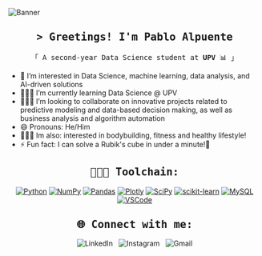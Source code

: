![Banner](https://github.com/user-attachments/assets/1c9b6c13-7eee-4c25-ae3c-62144435c290)
<h2 align="center">
    <samp>&gt; Greetings! I'm 
        <b><a target="_blank">Pablo Alpuente</a></b>
    </samp>
</h2>
<p align="center">
  <samp>
    「 A second-year Data Science student at <b>UPV</b> 📊 」
  </samp>
</p>


<ul>
  <li>👀 I’m interested in Data Science, machine learning, data analysis, and AI-driven solutions</li>
  <li>👨🏼‍🎓 I’m currently learning Data Science @ UPV </li>
  <li>👨🏽‍💻 I’m looking to collaborate on innovative projects related to predictive modeling and data-based decision making, as well as business analysis and algorithm automation</li>
  <li>😄 Pronouns: He/Him</li>
  <li>🏋🏽‍♂️ Im also: interested in bodybuilding, fitness and healthy lifestyle!</li>
  <li>⚡ Fun fact: I can solve a Rubik's cube in under a minute!🧠</li>
</ul>

<h2 align="center">
    <samp>👨🏽‍💻 Toolchain:</samp>
</h2>

<div align="center">
  <a href="#"><img src="https://img.shields.io/badge/python-3670A0?style=for-the-badge&logo=python&logoColor=ffdd54" alt="Python"></a>
  <a href="#"><img src="https://img.shields.io/badge/numpy-%23013243.svg?style=for-the-badge&logo=numpy&logoColor=white" alt="NumPy"></a>
  <a href="#"><img src="https://img.shields.io/badge/pandas-%23150458.svg?style=for-the-badge&logo=pandas&logoColor=white" alt="Pandas"></a>
  <a href="#"><img src="https://img.shields.io/badge/Plotly-%233F4F75.svg?style=for-the-badge&logo=plotly&logoColor=white" alt="Plotly"></a>
  <a href="#"><img src="https://img.shields.io/badge/SciPy-%230C55A5.svg?style=for-the-badge&logo=scipy&logoColor=white" alt="SciPy"></a>
  <a href="#"><img src="https://img.shields.io/badge/scikit--learn-%23F7931E.svg?style=for-the-badge&logo=scikit-learn&logoColor=white" alt="scikit-learn"></a>
  <a href="#"><img src="https://img.shields.io/badge/mysql-%2300f.svg?style=for-the-badge&logo=mysql&logoColor=white" alt="MySQL"></a>
  <a href="#"><img src="https://img.shields.io/badge/Visual_Studio-0078d7?style=for-the-badge&logo=visual%20studio&logoColor=white" alt="VSCode"></a>
</div>




<h2 align="center">
    <samp>🌐 Connect with me:</samp>
</h2>

<p align="center">
  <a href="https://www.linkedin.com/in/pablo-a-887369331/" style="text-decoration:none;">
      <img src="https://img.shields.io/badge/linkedin-%230077B5.svg?&style=for-the-badge&logo=linkedin&logoColor=white" alt="LinkedIn" />
  </a>&nbsp;
  <a href="https://www.instagram.com/paabloalpueentee/" style="text-decoration:none;">
      <img src="https://img.shields.io/badge/instagram-%23E4405F.svg?&style=for-the-badge&logo=instagram&logoColor=white" alt="Instagram" />
  </a>&nbsp;
  <a href="mailto:pabloalpuentetabasco@gmail.com" style="text-decoration:none;">
      <img src="https://img.shields.io/badge/gmail-%23D14836.svg?&style=for-the-badge&logo=gmail&logoColor=white" alt="Gmail"/>
  </a>
</p>


<!---
PabloAlpuenteTabasco/PabloAlpuenteTabasco is a ✨ special ✨ repository because its `README.md` (this file) appears on your GitHub profile.
You can click the Preview link to take a look at your changes.
--->
